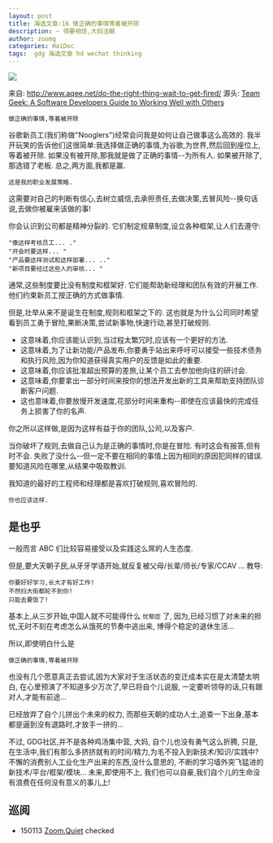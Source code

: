 ```yaml
---
layout: post
title: 海选文章:16 做正确的事情等着被开除
description: ~ 得要相信,大妈法眼
author: zoomq
categories: HaiDoc
tags:  gdg 海选文章 hd wechat thinking
---
```



![](http://www.aqee.net/wordpress/wp-content/uploads/2013/07/barack_obama-560x345.jpg)

来自: http://www.aqee.net/do-the-right-thing-wait-to-get-fired/
源头: [Team Geek: A Software Developers Guide to Working Well with Others](http://t.cn/zQyTWCr)


    做正确的事情,等着被开除

谷歌新员工(我们称做"Nooglers")经常会问我是如何让自己做事这么高效的. 
我半开玩笑的告诉他们这很简单:我选择做正确的事情,为谷歌,为世界,然后回到座位上,等着被开除. 
如果没有被开除,那我就是做了正确的事情--为所有人. 
如果被开除了,那选错了老板. 总之,两方面,我都是赢. 

    这是我的职业发展策略. 

这需要对自己的判断有信心,去树立威信,去承担责任,去做决策,去冒风险--换句话说,去做你被雇来该做的事!

<!--more-->

你会认识到公司都是精神分裂的. 它们制定规章制度,设立各种框架,让人们去遵守:

    "像这样考核员工... ."
    "开会时要这样... "
    "产品要这样测试和这样部署... .."
    "新项目要经过这些人的审核... "

通常,这些制度要比没有制度和框架好. 它们能帮助新经理和团队有效的开展工作. 他们约束新员工按正确的方式做事情. 

但是,壮举从来不是诞生在制度,规则和框架之下的. 这也就是为什么公司同时希望看到员工勇于冒险,果断决策,尝试新事物,快速行动,甚至打破规则. 

- 这意味着,你应该能认识到,当过程太繁冗时,应该有一个更好的方法. 
- 这意味着,为了让新功能/产品发布,你要勇于站出来呼吁可以接受一些技术债务和执行风险,因为你知道获得真实用户的反馈是如此的重要. 
- 这意味着,你应该批准超出预算的差旅,让某个员工去参加他向往的研讨会. 
- 这意味着,你要拿出一部分时间来按你的想法开发出新的工具来帮助支持团队诊断客户问题. 
- 这也意味着,你要放慢开发速度,花部分时间来重构--即使在应该最快的完成任务上损害了你的名声. 

你之所以这样做,是因为这样有益于你的团队,公司,以及客户. 

当你破坏了规则,去做自己认为是正确的事情时,你是在冒险. 
有时这会有报答,但有时不会. 
失败了没什么--但一定不要在相同的事情上因为相同的原因犯同样的错误. 
要知道风险在哪里,从结果中吸取教训. 

我知道的最好的工程师和经理都是喜欢打破规则,喜欢冒险的. 

    你也应该这样. 


## 是也乎

一般而言 ABC 们比较容易接受以及实践这么屌的人生态度.

但是,要大天朝子民,从牙牙学语开始,就反复被父母/长辈/师长/专家/CCAV ... 教导:

    你要好好学习,长大才有好工作!
    不然扫大街都轮不到你!
    只能去要饭了!


基本上,从三岁开始,中国人就不可能得什么 `忧郁症` 了,
因为,已经习惯了对未来的担忧,无时不刻在考虑怎么从饿死的节奏中逃出来,
博得个稳定的退休生活...

所以,即使明白什么是 

    做正确的事情,等着被开除

也没有几个愿意真正去尝试,因为大家对于生活状态的变迁成本实在是太清楚太明白,
在心里预演了不知道多少万次了,早已将自个儿说服,
一定要听领导的话,只有跟对人,才能有前途...

已经放弃了自个儿拼出个未来的权力,
而那些天朝的成功人士,追查一下出身,基本都是逼到没有退路时,才放手一拼的...

不过, GDG社区,并不是各种鸡汤集中营,
大妈, 自个儿也没有勇气这么折腾,
只是, 在生活中,我们有那么多挤挤就有的时间/精力,为毛不投入到新技术/知识/实践中?
不懈的消费别人工业化生产出来的东西,没什么意思的,
不断的学习墙外突飞猛进的新技术/平台/框架/模块...
未来,即使用不上, 我们也可以自豪,我们自个儿的生命没有浪费在任何没有意义的事儿上!





## 巡阅
- 150113 [Zoom.Quiet](http://zoomquiet.io/) checked




